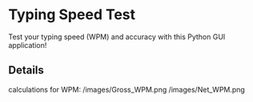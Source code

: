 # Typing Speed Test

Test your typing speed (WPM) and accuracy with this Python GUI application!

## Details

calculations for WPM:
/images/Gross_WPM.png
/images/Net_WPM.png